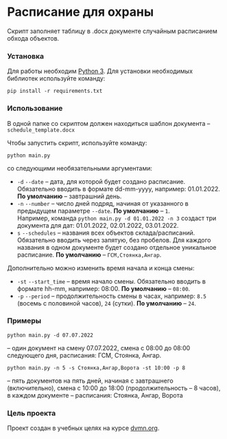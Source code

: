 # Расписание для охраны
Скрипт заполняет таблицу в .docx документе случайным расписанием обхода объектов.

### Установка
Для работы необходим [Python 3](https://www.python.org/). Для установки необходимых библиотек используйте команду:
```
pip install -r requirements.txt
```
### Использование
В одной папке со скриптом должен находиться шаблон документа – `schedule_template.docx`  

Чтобы запустить скрипт, используйте команду:
```
python main.py
```
со следующими необязательными аргументами:
- `-d` `--date` – дата, для которой будет создано расписание. Обязательно вводить в формате dd-mm-yyyy, например: 01.01.2022. **По умолчанию** – завтрашний день.
- `-n` `--number` – число дней подряд, начиная от указанного в предыдущем параметре `--date`. **По умолчанию** – `1`.  
Например, команда `python main.py -d 01.01.2022 -n 3` создаст три документа для дат: 01.01.2022, 02.01.2022, 03.01.2022. 
- `s` `--schedules` – названия всех объектов склада/расписаний. Обязательно вводить через запятую, без пробелов. Для каждого названия в одном документе будет создано отдельное уникальное расписание. **По умолчанию** – `ГСМ,Стоянка,Ангар`.

Дополнительно можно изменить время начала и конца смены:
- `-st` `--start_time` – время начало смены. Обязательно вводить в формате hh-mm, например: 08:00. **По умолчанию** – `08:00`.
- `-p` `--period` – продолжительность смены в часах, например: `8.5` (восемь с половиной часов), `24` (сутки). **По умолчанию** – `24`.
### Примеры
```
python main.py -d 07.07.2022
```
– один документ на смену 07.07.2022, смена с 08:00 до 08:00 следующего дня, расписания: ГСМ, Стоянка, Ангар.
```
python main.py -n 5 -s Стоянка,Ангар,Ворота -st 10:00 -p 8
```
– пять документов на пять дней, начиная с завтрашнего (включительно), смена с 10:00 до 18:00 (продолжительность – 8 часов), в каждом документе – расписания: Стоянка, Ангар, Ворота
### Цель проекта
Проект создан в учебных целях на курсе [dvmn.org](https://dvmn.org/).